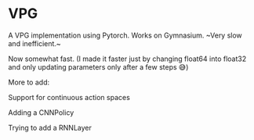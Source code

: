 # VPG
A VPG implementation using Pytorch. Works on Gymnasium. ~Very slow and inefficient.~

Now somewhat fast. (I made it faster just by changing float64 into float32 and only updating parameters only after a few steps 😅)

More to add:

Support for continuous action spaces

Adding a CNNPolicy

Trying to add a RNNLayer
